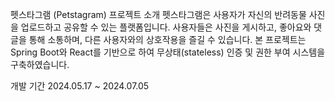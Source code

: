 펫스타그램 (Petstagram)
프로젝트 소개
펫스타그램은 사용자가 자신의 반려동물 사진을 업로드하고 공유할 수 있는 플랫폼입니다. 사용자들은 사진을 게시하고, 좋아요와 댓글을 통해 소통하며, 다른 사용자와의 상호작용을 즐길 수 있습니다. 본 프로젝트는 Spring Boot와 React를 기반으로 하여 무상태(stateless) 인증 및 권한 부여 시스템을 구축하였습니다.

개발 기간
2024.05.17 ~ 2024.07.05

